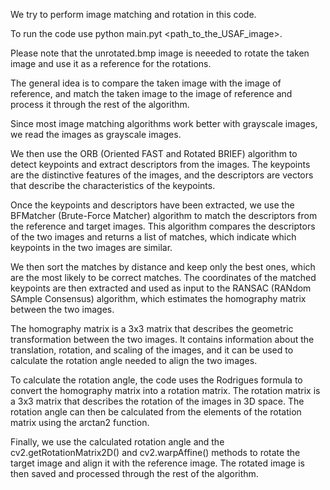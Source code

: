 We try to perform image matching and rotation in this code.

To run the code use python main.pyt <path_to_the_USAF_image>.

Please note that the unrotated.bmp image is neeeded to rotate the taken image and use it as a reference for the rotations.

The general idea is to compare the taken image with the image of reference, and match the taken image to the image of reference and process it through the rest of the algorithm.

Since most image matching algorithms work better with grayscale images, we read the images as grayscale images.

We then use the ORB (Oriented FAST and Rotated BRIEF) algorithm to detect keypoints and extract descriptors from the images. 
The keypoints are the distinctive features of the images, and the descriptors are vectors that describe the characteristics of the keypoints.

Once the keypoints and descriptors have been extracted, we use the BFMatcher (Brute-Force Matcher) algorithm to match the descriptors from the reference and target images. 
This algorithm compares the descriptors of the two images and returns a list of matches, which indicate which keypoints in the two images are similar.

We then sort the matches by distance and keep only the best ones, which are the most likely to be correct matches. 
The coordinates of the matched keypoints are then extracted and used as input to the RANSAC (RANdom SAmple Consensus) algorithm, which estimates the homography matrix between the two images.

The homography matrix is a 3x3 matrix that describes the geometric transformation between the two images. 
It contains information about the translation, rotation, and scaling of the images, and it can be used to calculate the rotation angle needed to align the two images.

To calculate the rotation angle, the code uses the Rodrigues formula to convert the homography matrix into a rotation matrix. 
The rotation matrix is a 3x3 matrix that describes the rotation of the images in 3D space. 
The rotation angle can then be calculated from the elements of the rotation matrix using the arctan2 function.

Finally, we use the calculated rotation angle and the cv2.getRotationMatrix2D() and cv2.warpAffine() methods to rotate the target image and align it with the reference image. 
The rotated image is then saved and processed through the rest of the algorithm.
